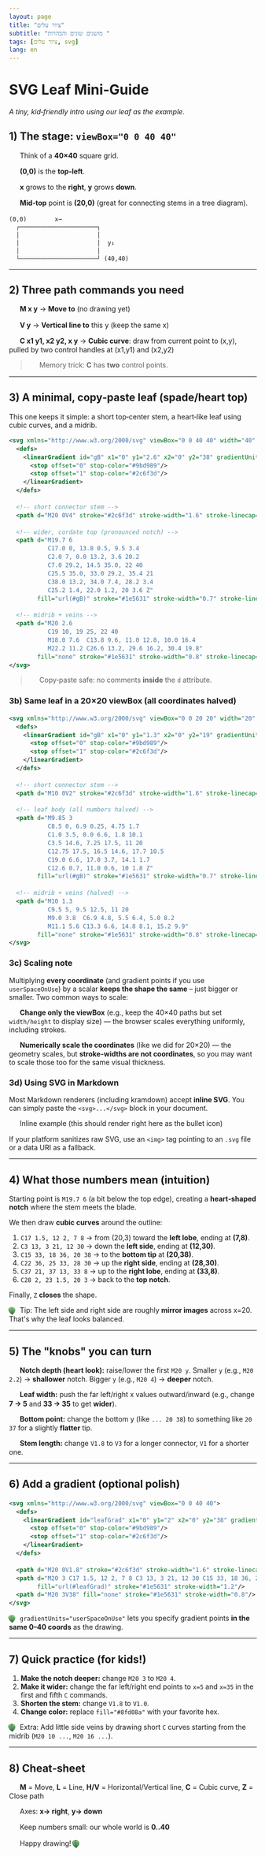 ```yaml
---
layout: page
title: "ציור עלים"
subtitle: "מושגים שונים והבהרות "
tags: [ציור עלים, svg]
lang: en
---
```


# SVG Leaf Mini‑Guide
<style>
html {
  direction: ltr !important;
}
body {
  text-align: left !important;
}
.leaf-bullet {
  display: inline-block;
  vertical-align: middle;
  margin-right: 8px;
  margin-left: -2px;
  width: 16px;
  height: 16px;
  background-image: url('../simple_leaf_half.svg');
  background-size: contain;
  background-repeat: no-repeat;
  background-position: center;
}
.leaf-bullet-full {
  display: inline-block;
  vertical-align: middle;
  margin-right: 8px;
  margin-left: -2px;
  width: 16px;
  height: 16px;
  background-image: url('../simple_leaf_svg.svg');
  background-size: contain;
  background-repeat: no-repeat;
  background-position: center;
}
</style>

*A tiny, kid‑friendly intro using our leaf as the example.*

## 1) The stage: `viewBox="0 0 40 40"`

<span class="leaf-bullet"></span>Think of a **40×40** square grid.

<span class="leaf-bullet"></span>**(0,0)** is the **top‑left**.

<span class="leaf-bullet"></span>**x** grows to the **right**, **y** grows **down**.

<span class="leaf-bullet"></span>**Mid‑top** point is **(20,0)** (great for connecting stems in a tree diagram).

```
(0,0)        x→
  ┌──────────────────────┐
  │                      │
  │                      │  y↓
  │                      │
  └──────────────────────┘ (40,40)
```

---

## 2) Three path commands you need

<span class="leaf-bullet"></span>**M x y** → **Move to** (no drawing yet)

<span class="leaf-bullet"></span>**V y** → **Vertical line to** this y (keep the same x)

<span class="leaf-bullet"></span>**C x1 y1, x2 y2, x y** → **Cubic curve**: draw from current point to (x,y), pulled by two control handles at (x1,y1) and (x2,y2)

> <span class="leaf-bullet-full"></span>Memory trick: **C** has **two** control points.

---

## 3) A minimal, copy‑paste leaf (spade/heart top)

This one keeps it simple: a short top‑center stem, a heart‑like leaf using cubic curves, and a midrib.

```xml
<svg xmlns="http://www.w3.org/2000/svg" viewBox="0 0 40 40" width="40" height="40">
  <defs>
    <linearGradient id="gB" x1="0" y1="2.6" x2="0" y2="38" gradientUnits="userSpaceOnUse">
      <stop offset="0" stop-color="#9bd989"/>
      <stop offset="1" stop-color="#2c6f3d"/>
    </linearGradient>
  </defs>

  <!-- short connector stem -->
  <path d="M20 0V4" stroke="#2c6f3d" stroke-width="1.6" stroke-linecap="round" fill="none"/>

  <!-- wider, cordate top (pronounced notch) -->
  <path d="M19.7 6
           C17.0 0, 13.8 0.5, 9.5 3.4
           C2.0 7, 0.0 13.2, 3.6 20.2
           C7.0 29.2, 14.5 35.0, 22 40
           C25.5 35.0, 33.0 29.2, 35.4 21
           C38.0 13.2, 34.0 7.4, 28.2 3.4
           C25.2 1.4, 22.0 1.2, 20 3.6 Z"
        fill="url(#gB)" stroke="#1e5631" stroke-width="0.7" stroke-linejoin="round"/>

  <!-- midrib + veins -->
  <path d="M20 2.6
           C19 10, 19 25, 22 40
           M18.0 7.6  C13.8 9.6, 11.0 12.8, 10.0 16.4
           M22.2 11.2 C26.6 13.2, 29.6 16.2, 30.4 19.8"
        fill="none" stroke="#1e5631" stroke-width="0.8" stroke-linecap="round"/>
</svg>
```

> <span class="leaf-bullet-full"></span>Copy‑paste safe: no comments **inside** the `d` attribute.

### 3b) Same leaf in a 20×20 viewBox (all coordinates halved)

```xml
<svg xmlns="http://www.w3.org/2000/svg" viewBox="0 0 20 20" width="20" height="20">
  <defs>
    <linearGradient id="gB" x1="0" y1="1.3" x2="0" y2="19" gradientUnits="userSpaceOnUse">
      <stop offset="0" stop-color="#9bd989"/>
      <stop offset="1" stop-color="#2c6f3d"/>
    </linearGradient>
  </defs>

  <!-- short connector stem -->
  <path d="M10 0V2" stroke="#2c6f3d" stroke-width="1.6" stroke-linecap="round" fill="none"/>

  <!-- leaf body (all numbers halved) -->
  <path d="M9.85 3
           C8.5 0, 6.9 0.25, 4.75 1.7
           C1.0 3.5, 0.0 6.6, 1.8 10.1
           C3.5 14.6, 7.25 17.5, 11 20
           C12.75 17.5, 16.5 14.6, 17.7 10.5
           C19.0 6.6, 17.0 3.7, 14.1 1.7
           C12.6 0.7, 11.0 0.6, 10 1.8 Z"
        fill="url(#gB)" stroke="#1e5631" stroke-width="0.7" stroke-linejoin="round"/>

  <!-- midrib + veins (halved) -->
  <path d="M10 1.3
           C9.5 5, 9.5 12.5, 11 20
           M9.0 3.8  C6.9 4.8, 5.5 6.4, 5.0 8.2
           M11.1 5.6 C13.3 6.6, 14.8 8.1, 15.2 9.9"
        fill="none" stroke="#1e5631" stroke-width="0.8" stroke-linecap="round"/>
</svg>
```

### 3c) Scaling note

Multiplying **every coordinate** (and gradient points if you use `userSpaceOnUse`) by a scalar **keeps the shape the same** – just bigger or smaller. Two common ways to scale:

<span class="leaf-bullet"></span>**Change only the viewBox** (e.g., keep the 40×40 paths but set `width/height` to display size) — the browser scales everything uniformly, including strokes.

<span class="leaf-bullet"></span>**Numerically scale the coordinates** (like we did for 20×20) — the geometry scales, but **stroke-widths are not coordinates**, so you may want to scale those too for the same visual thickness.

### 3d) Using SVG in Markdown

Most Markdown renderers (including kramdown) accept **inline SVG**. You can simply paste the `<svg>...</svg>` block in your document.

<span class="leaf-bullet"></span>Inline example (this should render right here as the bullet icon)

If your platform sanitizes raw SVG, use an `<img>` tag pointing to an `.svg` file or a data URI as a fallback.

---

## 4) What those numbers mean (intuition)

Starting point is `M19.7 6` (a bit below the top edge), creating a **heart‑shaped notch** where the stem meets the blade.

We then draw **cubic curves** around the outline:

1. `C17 1.5, 12 2, 7 8` → from (20,3) toward the **left lobe**, ending at **(7,8)**.
2. `C3 13, 3 21, 12 30` → down the **left side**, ending at **(12,30)**.
3. `C15 33, 18 36, 20 38` → to the **bottom tip** at **(20,38)**.
4. `C22 36, 25 33, 28 30` → up the **right side**, ending at **(28,30)**.
5. `C37 21, 37 13, 33 8` → up to the **right lobe**, ending at **(33,8)**.
6. `C28 2, 23 1.5, 20 3` → back to the **top notch**.

Finally, `Z` **closes** the shape.

<img src="simple_leaf_svg.svg" class="leaf-bullet" alt="">Tip: The left side and right side are roughly **mirror images** across x=20. That's why the leaf looks balanced.

---

## 5) The "knobs" you can turn

<span class="leaf-bullet"></span>**Notch depth (heart look):** raise/lower the first `M20 y`.
  Smaller `y` (e.g., `M20 2.2`) → **shallower** notch. Bigger `y` (e.g., `M20 4`) → **deeper** notch.

<span class="leaf-bullet"></span>**Leaf width:** push the far left/right x values outward/inward (e.g., change **7 → 5** and **33 → 35** to get **wider**).

<span class="leaf-bullet"></span>**Bottom point:** change the bottom y (like `... 20 38`) to something like `20 37` for a slightly **flatter** tip.

<span class="leaf-bullet"></span>**Stem length:** change `V1.8` to `V3` for a longer connector, `V1` for a shorter one.

---

## 6) Add a gradient (optional polish)

```xml
<svg xmlns="http://www.w3.org/2000/svg" viewBox="0 0 40 40">
  <defs>
    <linearGradient id="leafGrad" x1="0" y1="2" x2="0" y2="38" gradientUnits="userSpaceOnUse">
      <stop offset="0" stop-color="#9bd989"/>
      <stop offset="1" stop-color="#2c6f3d"/>
    </linearGradient>
  </defs>

  <path d="M20 0V1.8" stroke="#2c6f3d" stroke-width="1.6" stroke-linecap="round" fill="none"/>
  <path d="M20 3 C17 1.5, 12 2, 7 8 C3 13, 3 21, 12 30 C15 33, 18 36, 20 38 C22 36, 25 33, 28 30 C37 21, 37 13, 33 8 C28 2, 23 1.5, 20 3 Z"
        fill="url(#leafGrad)" stroke="#1e5631" stroke-width="1.2"/>
  <path d="M20 3V38" fill="none" stroke="#1e5631" stroke-width="0.8"/>
</svg>
```

<img src="simple_leaf_svg.svg" class="leaf-bullet" alt="">`gradientUnits="userSpaceOnUse"` lets you specify gradient points **in the same 0–40 coords** as the drawing.

---

## 7) Quick practice (for kids!)

1. **Make the notch deeper:** change `M20 3` to `M20 4`.
2. **Make it wider:** change the far left/right end points to `x=5` and `x=35` in the first and fifth `C` commands.
3. **Shorten the stem:** change `V1.8` to `V1.0`.
4. **Change color:** replace `fill="#8fd08a"` with your favorite hex.

<img src="simple_leaf_half.svg" class="leaf-bullet" alt="">Extra: Add little side veins by drawing short `C` curves starting from the midrib (`M20 10 ...`, `M20 16 ...`).

---

## 8) Cheat‑sheet

<span class="leaf-bullet"></span>**M** = Move, **L** = Line, **H/V** = Horizontal/Vertical line, **C** = Cubic curve, **Z** = Close path

<span class="leaf-bullet"></span>Axes: **x→ right**, **y→ down**

<span class="leaf-bullet"></span>Keep numbers small: our whole world is **0..40**

<span class="leaf-bullet"></span>Happy drawing! <img src="simple_leaf_half.svg" class="leaf-bullet" alt="">